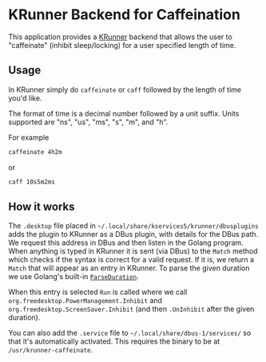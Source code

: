 # KRunner Backend for Caffeination

This application provides a [KRunner](https://docs.kde.org/stable5/en/plasma-desktop/plasma-desktop/krunner.html) backend that allows the user to "caffeinate" (inhibit sleep/locking) for a user specified length of time.

## Usage

In KRunner simply do `caffeinate` or `caff` followed by the length of time you'd like.

The format of time is a decimal number followed by a unit suffix. Units supported are "ns", "us", "ms", "s", "m", and "h".

For example

```sh
caffeinate 4h2m
```

or

```sh
caff 10s5m2ms
```

## How it works

The `.desktop` file placed in `~/.local/share/kservices5/krunner/dbusplugins` adds the plugin to KRunner as a DBus plugin, with details for the DBus path. We request this address in DBus and then listen in the Golang program. When anything is typed in KRunner it is sent (via DBus) to the `Match` method which checks if the syntax is correct for a valid request. If it is, we return a `Match` that will appear as an entry in KRunner. To parse the given duration we use Golang's built-in <code>[ParseDuration](https://golang.org/pkg/time/#ParseDuration)</code>.

When this entry is selected `Run` is called where we call `org.freedesktop.PowerManagement.Inhibit` and `org.freedesktop.ScreenSaver.Inhibit` (and then `.UnInhibit` after the given duration).

You can also add the `.service` file to `~/.local/share/dbus-1/services/` so that it's automatically activated. This requires the binary to be at `/usr/krunner-caffeinate`.
